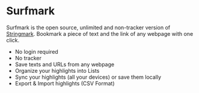 # Surfmark
Surfmark is the open source, unlimited and non-tracker version of [Stringmark](https://chrome.google.com/webstore/detail/stringmark-highlight-for/eihjeapbmmihijddoaphdcmgpfejaecd). Bookmark a piece of text and the link of any webpage with one click.

* No login required
* No tracker
* Save texts and URLs from any webpage
* Organize your highlights into Lists
* Sync your highlights (all your devices) or save them locally
* Export & Import highlights (CSV Format)
